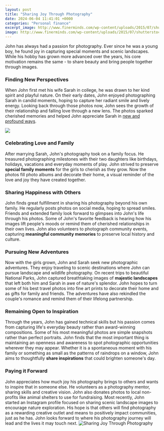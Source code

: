 ```yaml
---
layout: post
title: "Sharing Joy Through Photography"
date: 2024-06-04 11:41:01 +0000
categories: "Personal finance"
excerpt_image: http://www.finerminds.com/wp-content/uploads/2015/07/shutterstock_186382070.jpg
image: http://www.finerminds.com/wp-content/uploads/2015/07/shutterstock_186382070.jpg
---
```


John has always had a passion for photography. Ever since he was a young boy, he found joy in capturing special moments and scenic landscapes. While his hobby has grown more advanced over the years, his core motivation remains the same - to share beauty and bring people together through images. 
### Finding New Perspectives  
When John first met his wife Sarah in college, he was drawn to her kind spirit and playful nature. On their early dates, John enjoyed photographing Sarah in candid moments, hoping to capture her radiant smile and lively energy. Looking back through those photos now, John sees the growth of their relationship and falling love through a new lens. The photos sparked cherished memories and helped John appreciate Sarah in [new and profound ways](https://store.fi.io.vn/collection/dog-mother).

![](http://121clicks.com/wp-content/uploads/2012/06/joy_of_smile_01.jpg)
### Celebrating Love and Family
After marrying Sarah, John's photography took on a family focus. He treasured photographing milestones with their two daughters like birthdays, holidays, vacations and everyday moments of play. John strived to preserve **special family moments** for the girls to cherish as they grow. Now the photos fill photo albums and decorate their home, a visual reminder of the love and joy they have created together.
### Sharing Happiness with Others    
John finds great fulfillment in sharing his photography beyond his own family. He regularly posts photos on social media, hoping to spread smiles. Friends and extended family look forward to glimpses into John's life through his photos. Some of John's favorite feedback is hearing how his images lift people's moods or remind them of cherished relationships in their own lives. John also volunteers to photograph community events, capturing **meaningful community memories** to preserve local history and culture.
### Pursuing New Adventures
Now with the girls grown, John and Sarah seek new photographic adventures. They enjoy traveling to scenic destinations where John can pursue landscape and wildlife photography. On recent trips to beautiful National Parks, John captured breathtaking images of **majestic landscapes** that left both him and Sarah in awe of nature's splendor. John hopes to turn some of his best travel photos into fine art prints to decorate their home and as gifts for family and friends. The adventures have also rekindled the couple's romance and remind them of their lifelong partnership. 
### Remaining Open to Inspiration
Through the years, John has gained technical skills but his passion comes from capturing life's everyday beauty rather than award-winning compositions. Some of his most meaningful photos are simple snapshots rather than perfect portraits. John finds that the most important thing is maintaining an openness and awareness to spot photographic opportunities wherever they may appear. Whether it is a spontaneous moment with his family or something as small as the patterns of raindrops on a window, John aims to thoughtfully **share inspirations** that could brighten someone's day.
### Paying it Forward  
John appreciates how much joy his photography brings to others and wants to inspire that in someone else. He volunteers as a photography mentor, sharing skills and creative vision. John also donates photos to local non-profits like animal shelters to use for fundraising. Most recently, John started an Instagram profile focused on sharing scenic landscape images to encourage nature exploration. His hope is that others will find photography as a rewarding creative outlet and means to positively impact communities, just as he has. John looks forward to where his photography journey will lead and the lives it may touch next.
![Sharing Joy Through Photography](http://www.finerminds.com/wp-content/uploads/2015/07/shutterstock_186382070.jpg)